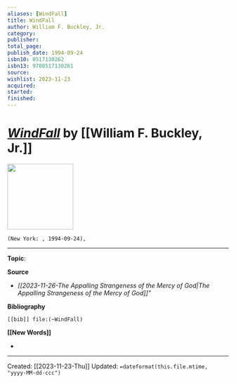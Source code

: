 ```yaml
---
aliases: [WindFall]
title: WindFall
author: William F. Buckley, Jr.
category: 
publisher: 
total_page: 
publish_date: 1994-09-24
isbn10: 0517130262
isbn13: 9780517130261
source: 
wishlist: 2023-11-23
acquired: 
started: 
finished: 
---
```

# *[WindFall]()* by [[William F. Buckley, Jr.]]

<img src="" width=150>

`(New York: , 1994-09-24), `



--- 
**Topic**: 

**Source**
- *[[2023-11-26-The Appalling Strangeness of the Mercy of God|The Appalling Strangeness of the Mercy of God]]”*

**Bibliography**

```query
[[bib]] file:(~WindFall)
```
 

**[[New Words]]**

- 

---
Created: [[2023-11-23-Thu]]
Updated: `=dateformat(this.file.mtime, "yyyy-MM-dd-ccc")`